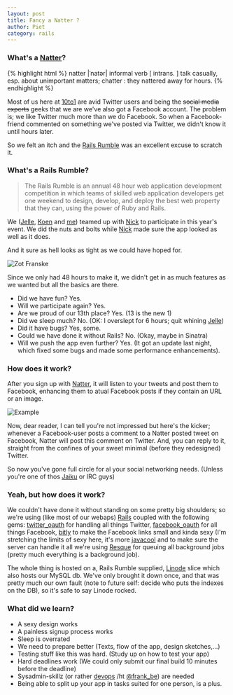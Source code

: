 ```yaml
---
layout: post
title: Fancy a Natter ?
author: Piet
category: rails
---
```


### What's a [Natter](http://natter.r10.railsrumble.com)?

{% highlight html %}
natter |ˈnatər| informal
verb [ intrans. ]
talk casually, esp. about unimportant matters;
chatter : they nattered away for hours.
{% endhighlight %}

Most of us here at [10to1](http://10to1.be) are avid Twitter users and being the <del>social media experts</del> geeks that we are we've also got a Facebook account. The problem is; we like Twitter much more than we do Facebook. So when a Facebook-friend commented on something we've posted via Twitter, we didn't know it until hours later.

So we felt an itch and the [Rails Rumble](http://railsrumble.com) was an excellent excuse to scratch it.

### What's a Rails Rumble?

> The Rails Rumble is an annual 48 hour web application development competition in which teams of skilled web application developers get one weekend to design, develop, and deploy the best web property that they can, using the power of Ruby and Rails.

We ([Jelle](http://twitter.com/fousa), [Koen](http://twitter.com/atog) and [me](http://twitter.com/junkiesxl)) teamed up with [Nick](http://twitter.com/nilo) to participate in this year's event. We did the nuts and bolts while [Nick](http://twitter.com/nilo) made sure the app looked as well as it does.

And it sure as hell looks as tight as we could have hoped for.

![Zot Franske](http://farm2.static.flickr.com/1434/5118151514_99dac05d2e_d.jpg "Natter in action")

Since we only had 48 hours to make it, we didn't get in as much features as we wanted but all the basics are there.

* Did we have fun? Yes.
* Will we participate again? Yes.
* Are we proud of our 13th place? Yes. (13 is the new 1)
* Did we sleep much? No. (OK: I overslept for 6 hours; quit whining [Jelle](http://twitter.com/fousa))
* Did it have bugs? Yes, some.
* Could we have done it without Rails? No. (Okay, maybe in Sinatra)
* Will we push the app even further? Yes. (It got an update last night, which fixed some bugs and made some performance enhancements).

### How does it work?

After you sign up with [Natter](http://natter.r10.railsrumble.com), it will listen to your tweets and post them to Facebook, enhancing them to atual Facebook posts if they contain an URL or an image.

![Example](http://farm2.static.flickr.com/1066/5117584255_ac2053f1ca_d.jpg)

Now, dear reader, I can tell you're not impressed but here's the kicker; whenever a Facebook-user posts a comment to a Natter posted tweet on Facebook, Natter will post this comment on Twitter. And, you can reply to it, straight from the confines of your sweet minimal (before they redesigned) Twitter.

So now you've gone full circle for al your social networking needs. (Unless you're one of thos [Jaiku](http://jaiku.com) or IRC guys)

### Yeah, but how does it work?

We couldn't have done it without standing on some pretty big shoulders; so we're using (like most of our webaps) [Rails](http://rubyonrails.org/) coupled with the following gems: [twitter_oauth](http://github.com/moomerman/twitter_oauth) for handling all things Twitter, [facebook_oauth](http://github.com/moomerman/facebook_oauth) for all things Facebook, [bitly](http://github.com/philnash/bitly) to make the Facebook links small and kinda sexy (I'm stretching the limits of sexy here, it's more [javacool](http://twitter.com/junkiesxl/statuses/19729619848) and to make sure the server can handle it all we're using [Resque](http://github.com/defunkt/resque) for queuing all background jobs (pretty much everything is a background job).

The whole thing is hosted on a, Rails Rumble supplied, [Linode](http://linode.com) slice which also hosts our MySQL db. We've only brought it down once, and that was pretty much our own fault (note to future self: decide who puts the indexes on the DB), so it's safe to say Linode rocked.

### What did we learn?

* A sexy design works
* A painless signup process works
* Sleep is overrated
* We need to prepare better (Texts, flow of the app, design sketches,...)
* Testing stuff like this was hard. (Study up on how to test your app)
* Hard deadlines work (We could only submit our final build 10 minutes before the deadline)
* Sysadmin-skillz (or rather [devops](http://en.wikipedia.org/wiki/DevOps) /ht [@frank_be](http://twitter.com/frank_be/status/27647075461)) are needed
* Being able to split up your app in tasks suited for one person, is a plus.




